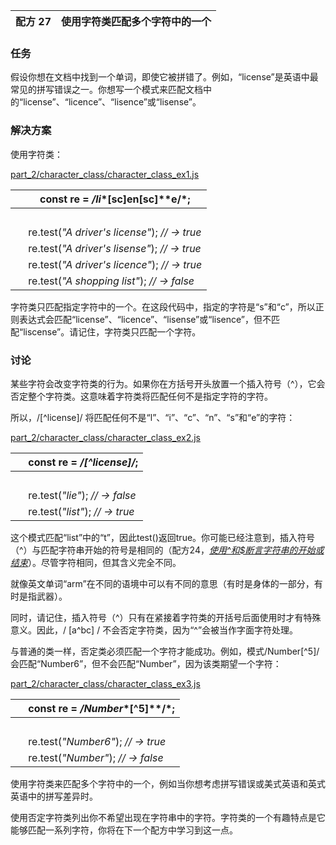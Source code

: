 | 配方 27 | 使用字符类匹配多个字符中的一个 |
| --- | --- |

### 任务

假设你想在文档中找到一个单词，即使它被拼错了。例如，“license”是英语中最常见的拼写错误之一。你想写一个模式来匹配文档中的“license”、“licence”、“lisence”或“lisense”。

### 解决方案

使用字符类：

[part_2/character_class/character_class_ex1.js](http://media.pragprog.com/titles/fkjavascript/code/part_2/character_class/character_class_ex1.js)

|   | **const** re = */li**[**sc**]**en**[**sc**]**e/*; |
| --- | --- |
|   |  |
|   | re.test(*"A driver's license"*); *// → true* |
|   | re.test(*"A driver's lisense"*); *// → true* |
|   | re.test(*"A driver's licence"*); *// → true* |
|   | re.test(*"A shopping list"*); *// → false* |

字符类只匹配指定字符中的一个。在这段代码中，指定的字符是“s”和“c”，所以正则表达式会匹配“license”、“licence”、“lisense”或“lisence”，但不匹配“liscense”。请记住，字符类只匹配一个字符。

### 讨论

某些字符会改变字符类的行为。如果你在方括号开头放置一个插入符号（^），它会否定整个字符类。这意味着字符类将匹配任何不是指定字符的字符。

所以，/[^license]/ 将匹配任何不是“l”、“i”、“c”、“n”、“s”和“e”的字符：

[part_2/character_class/character_class_ex2.js](http://media.pragprog.com/titles/fkjavascript/code/part_2/character_class/character_class_ex2.js)

|   | **const** re = */**[^**license**]**/*; |
| --- | --- |
|   |  |
|   | re.test(*"lie"*); *// → false* |
|   | re.test(*"list"*); *// → true* |

这个模式匹配“list”中的“t”，因此test()返回true。你可能已经注意到，插入符号（^）与匹配字符串开始的符号是相同的（配方24，[*使用^和$断言字符串的开始或结束*](f_0035.xhtml#rcp.dollar)）。尽管字符相同，但其含义完全不同。

就像英文单词“arm”在不同的语境中可以有不同的意思（有时是身体的一部分，有时是指武器）。

同时，请记住，插入符号（^）只有在紧接着字符类的开括号后面使用时才有特殊意义。因此，/ [a^bc] / 不会否定字符类，因为“^”会被当作字面字符处理。

与普通的类一样，否定类必须匹配一个字符才能成功。例如，模式/Number[^5]/会匹配“Number6”，但不会匹配“Number”，因为该类期望一个字符：

[part_2/character_class/character_class_ex3.js](http://media.pragprog.com/titles/fkjavascript/code/part_2/character_class/character_class_ex3.js)

|   | **const** re = */Number**[^**5**]**/*; |
| --- | --- |
|   |  |
|   | re.test(*"Number6"*); *// → true* |
|   | re.test(*"Number"*); *// → false* |

使用字符类来匹配多个字符中的一个，例如当你想考虑拼写错误或美式英语和英式英语中的拼写差异时。

使用否定字符类列出你不希望出现在字符串中的字符。字符类的一个有趣特点是它能够匹配一系列字符，你将在下一个配方中学习到这一点。
